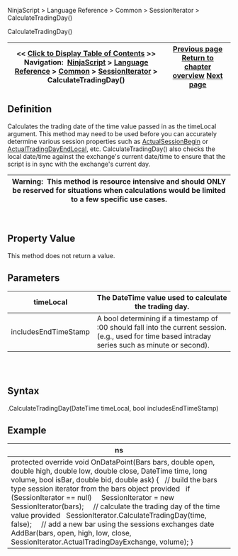 ﻿
NinjaScript > Language Reference > Common > SessionIterator > CalculateTradingDay()

CalculateTradingDay()

| << [Click to Display Table of Contents](calculatetradingday.md) >> **Navigation:**     [NinjaScript](ninjascript.md) > [Language Reference](language_reference_wip.md) > [Common](common.md) > [SessionIterator](sessioniterator.md) > CalculateTradingDay() | [Previous page](actualtradingdayexchange.md) [Return to chapter overview](sessioniterator.md) [Next page](getnextsession.md) |
| --- | --- |
## Definition
Calculates the trading date of the time value passed in as the timeLocal argument. This method may need to be used before you can accurately determine various session properties such as [ActualSessionBegin](actualsessionbegin.md) or [ActualTradingDayEndLocal](actualtradingdayendlocal.md), etc. CalculateTradingDay() also checks the local date/time against the exchange's current date/time to ensure that the script is in sync with the exchange's current day.
 

| Warning:  This method is resource intensive and should ONLY be reserved for situations when calculations would be limited to a few specific use cases. |
| --- |
 
## 
## Property Value
This method does not return a value.
 
## Parameters

| timeLocal | The DateTime value used to calculate the trading day. |
| --- | --- |
| includesEndTimeStamp | A bool determining if a timestamp of <n>:00 should fall into the current session. (e.g., used for time based intraday series such as minute or second). |
## 
 
## Syntax
<sessionIterator>.CalculateTradingDay(DateTime timeLocal, bool includesEndTimeStamp)
## 
## Example

| ns |
| --- |
| protected override void OnDataPoint(Bars bars, double open, double high, double low, double close, DateTime time, long volume, bool isBar, double bid, double ask) {    // build the bars type session iterator from the bars object provided    if (SessionIterator == null)      SessionIterator = new SessionIterator(bars);      // calculate the trading day of the time value provided    SessionIterator.CalculateTradingDay(time, false);      // add a new bar using the sessions exchanges date    AddBar(bars, open, high, low, close, SessionIterator.ActualTradingDayExchange, volume); } |
